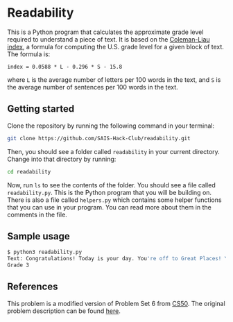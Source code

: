 # Readability

This is a Python program that calculates the approximate grade level required to understand a piece of text. It is based on the [Coleman-Liau index](https://en.wikipedia.org/wiki/Coleman%E2%80%93Liau_index), a formula for computing the U.S. grade level for a given block of text. The formula is:

```TeX
index = 0.0588 * L - 0.296 * S - 15.8
```

where `L` is the average number of letters per 100 words in the text, and `S` is the average number of sentences per 100 words in the text.

## Getting started

Clone the repository by running the following command in your terminal:

```bash
git clone https://github.com/SAIS-Hack-Club/readability.git
```

Then, you should see a folder called `readability` in your current directory. Change into that directory by running:

```bash
cd readability
```

Now, run `ls` to see the contents of the folder. You should see a file called `readability.py`. This is the Python program that you will be building on. There is also a file called `helpers.py` which contains some helper functions that you can use in your program. You can read more about them in the comments in the file.

## Sample usage

```bash
$ python3 readability.py
Text: Congratulations! Today is your day. You're off to Great Places! You're off and away!
Grade 3
```

## References

This problem is a modified version of Problem Set 6 from [CS50](https://cs50.harvard.edu/x/). The original problem description can be found [here](https://cs50.harvard.edu/x/2020/psets/6/readability/).
